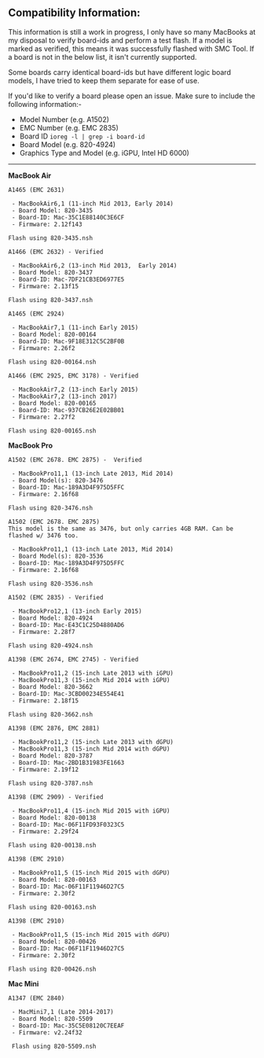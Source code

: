 **Compatibility Information:**
-
This information is still a work in progress, I only have so many MacBooks at my disposal to verify board-ids and perform a test flash. If a model is marked as verified, this means it was successfully flashed with SMC Tool. If a board is not in the below list, it isn't currently supported.

Some boards carry identical board-ids but have different logic board models, I have tried to keep them separate for ease of use.

If you'd like to verify a board please open an issue. Make sure to include the following information:-

* Model Number (e.g. A1502)
* EMC Number (e.g. EMC 2835) 
* Board ID `ioreg -l | grep -i board-id`
* Board Model (e.g. 820-4924)
* Graphics Type and Model (e.g. iGPU, Intel HD 6000)

---

**MacBook Air**
```
A1465 (EMC 2631)

 - MacBookAir6,1 (11-inch Mid 2013, Early 2014)
 - Board Model: 820-3435
 - Board-ID: Mac-35C1E88140C3E6CF
 - Firmware: 2.12f143

Flash using 820-3435.nsh
```

```
A1466 (EMC 2632) - Verified

 - MacBookAir6,2 (13-inch Mid 2013,  Early 2014)
 - Board Model: 820-3437
 - Board-ID: Mac-7DF21CB3ED6977E5
 - Firmware: 2.13f15

Flash using 820-3437.nsh
```

```
A1465 (EMC 2924)

 - MacBookAir7,1 (11-inch Early 2015)
 - Board Model: 820-00164
 - Board-ID: Mac-9F18E312C5C2BF0B
 - Firmware: 2.26f2

Flash using 820-00164.nsh
```

```
A1466 (EMC 2925, EMC 3178) - Verified

 - MacBookAir7,2 (13-inch Early 2015)
 - MacBookAir7,2 (13-inch 2017)
 - Board Model: 820-00165
 - Board-ID: Mac-937CB26E2E02BB01
 - Firmware: 2.27f2

Flash using 820-00165.nsh
```
**MacBook Pro**
```
A1502 (EMC 2678. EMC 2875) -  Verified

 - MacBookPro11,1 (13-inch Late 2013, Mid 2014)
 - Board Model(s): 820-3476
 - Board-ID: Mac-189A3D4F975D5FFC
 - Firmware: 2.16f68

Flash using 820-3476.nsh
```

```
A1502 (EMC 2678. EMC 2875)
This model is the same as 3476, but only carries 4GB RAM. Can be flashed w/ 3476 too.

 - MacBookPro11,1 (13-inch Late 2013, Mid 2014)
 - Board Model(s): 820-3536
 - Board-ID: Mac-189A3D4F975D5FFC
 - Firmware: 2.16f68

Flash using 820-3536.nsh
```

```
A1502 (EMC 2835) - Verified

 - MacBookPro12,1 (13-inch Early 2015)
 - Board Model: 820-4924 
 - Board-ID: Mac-E43C1C25D4880AD6
 - Firmware: 2.28f7

Flash using 820-4924.nsh
```

```
A1398 (EMC 2674, EMC 2745) - Verified

 - MacBookPro11,2 (15-inch Late 2013 with iGPU)
 - MacBookPro11,3 (15-inch Mid 2014 with iGPU)
 - Board Model: 820-3662
 - Board-ID: Mac-3CBD00234E554E41
 - Firmware: 2.18f15

Flash using 820-3662.nsh
```

```
A1398 (EMC 2876, EMC 2881)

 - MacBookPro11,2 (15-inch Late 2013 with dGPU)
 - MacBookPro11,3 (15-inch Mid 2014 with dGPU)
 - Board Model: 820-3787
 - Board-ID: Mac-2BD1B31983FE1663
 - Firmware: 2.19f12

Flash using 820-3787.nsh
```

```
A1398 (EMC 2909) - Verified

 - MacBookPro11,4 (15-inch Mid 2015 with iGPU)
 - Board Model: 820-00138
 - Board-ID: Mac-06F11FD93F0323C5
 - Firmware: 2.29f24

Flash using 820-00138.nsh
```

```
A1398 (EMC 2910)

 - MacBookPro11,5 (15-inch Mid 2015 with dGPU)
 - Board Model: 820-00163
 - Board-ID: Mac-06F11F11946D27C5
 - Firmware: 2.30f2

Flash using 820-00163.nsh
```

```
A1398 (EMC 2910)

 - MacBookPro11,5 (15-inch Mid 2015 with dGPU)
 - Board Model: 820-00426
 - Board-ID: Mac-06F11F11946D27C5
 - Firmware: 2.30f2

Flash using 820-00426.nsh
```
**Mac Mini**
```
A1347 (EMC 2840)

 - MacMini7,1 (Late 2014-2017)
 - Board Model: 820-5509
 - Board-ID: Mac-35C5E08120C7EEAF
 - Firmware: v2.24f32
 
 Flash using 820-5509.nsh
```